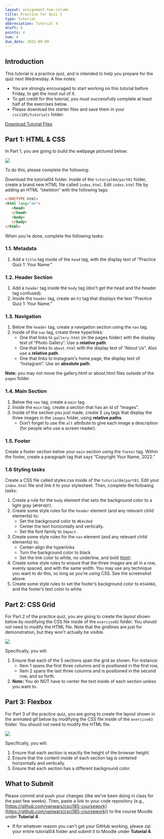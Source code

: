 ```yaml
---
layout: assignment-two-column
title: Practice for Quiz 1
type: tutorial
abbreviation: Tutorial 4
draft: 0
points: 4
num: 4
due_date: 2022-09-09
---
```


<style>
    img {
        max-width: 70%;
    }
</style>

## Introduction
This tutorial is a practice quiz, and is intended to help you prepare for the quiz next Wednesday. A few notes:
* You are strongly encouraged to start working on this tutorial before Friday, to get the most out of it.
* To get credit for this tutorial, you must successfully complete at least half of the exercises below.
* Please download the starter files and save them in your `csci185/tutorials` folder:

<a href="/fall2022/course-files/tutorials/tutorial04.zip" class="nu-button">Download Tutorial Files <i class="fas fa-download"></i></a>

## Part 1: HTML & CSS
In Part 1, you are going to build the webpage pictured below:

<img src="/fall2022/assets/images/tutorials/tutorial04/exercise01.png" />

To do this, please complete the following:

Download the tutorial04 folder. Inside of the `tutorial04/part01` folder, create a brand new HTML file called `index.html`. Edit `index.html` file by adding an HTML “skeleton” with the following tags:

```html
<!DOCTYPE html>
<html lang="en">
   <head>
   </head>
   <body>
   </body>
</html>
```
When you're done, complete the following tasks:

### 1.1. Metadata
1. Add a `title` tag inside of the `head` tag, with the display text of "Practice Quiz 1: Your Name."

### 1.2. Header Section
1. Add a `header` tag inside the `body` tag (don’t get the head and the header tag confused). 
1. Inside the `header` tag, create an `h1` tag that displays the text "Practice Quiz 1: Your Name."

### 1.3. Navigation
1. Below the `header` tag, create a navigation section using the `nav` tag. 
1. Inside of the `nav` tag, create three hyperlinks:
    * One that links to `gallery.html` (in the pages folder) with the display text of “Photo Gallery”. Use a **relative path**.
    * One that links to `about.html` with the display text of “About Us”. Also use a **relative path**.
    * One that links to Instagram's home page, the display text of “Instagram”. Use an **absolute path**.

**Note:** you may not move the gallery.html or about.html files outside of the `pages` folder. 

### 1.4. Main Section
1. Below the `nav` tag, create a `main` tag. 
1. Inside the `main` tag, create a section that has an id of “images”.
1. Inside of the section you just made, create 3 `img` tags that display the three images in the `images` folder, using **relative paths**. 
    * Don’t forget to use the `alt` attribute to give each image a description (for people who use a screen reader).

### 1.5. Footer
Create a footer section below your `main` section using the `footer` tag. Within the footer, create a paragraph tag that says “Copyright Your Name, 2022.”


### 1.6 Styling tasks
Create a CSS file called styles.css inside of the `tutorial04/part01`. Edit your `index.html` file and link it to your stylesheet. Then, complete the following tasks:

1. Create a rule for the `body` element that sets the background color to a light gray (`#F0F4EF`).
1. Create some style rules for the `header` element (and any relevant child elements) to:
    * Set the background color to `#b4cded`
    * Center the text horizontally and vertically.
    * Set the font family to `Impact`.
1. Create some style rules for the `nav` element (and any relevant child elements) to:
    * Center-align the hyperlinks
    * Turn the background color to black
    * Set the link color to white, no underline, and bold ([hint](https://www.w3schools.com/css/css_link.asp)).
1. Create some style rules to ensure that the three images are all in a row, evenly spaced, and with the same width. You may use any technique you want to do this, so long as you’re using CSS. See the screenshot above.
1. Create some style rules to set the footer’s background color to `#344966`, and the footer’s text color to white.


## Part 2: CSS Grid
For Part 2 of the practice quiz, you are going to create the layout shown below by modifying the CSS file inside of the `exercise02` folder. You should not need to modify the HTML file. Note that the gridlines are just for demonstration, but they won't actually be visible.

<img src="/fall2022/assets/images/tutorials/tutorial04/exercise02b.png" />

Specifically, you will:
1. Ensure that each of the 5 sections span the grid as shown. For instance:
    * Item 1 spans the first three columns and is positioned in the first row,
    * Item 2 spans the last three columns and is positioned in the second row, and so forth.
1. **Note:** You do NOT have to center the text inside of each section unless you want to.

## Part 3: Flexbox
For Part 3 of the practice quiz, you are going to create the layout shown in the animated gif below by modifying the CSS file inside of the `exercise03` folder. You should not need to modify the HTML file.

<img src="/fall2022/assets/images/tutorials/tutorial04/exercise03.gif" />

Specifically, you will:
1. Ensure that each section is exactly the height of the browser height.
1. Ensure that the content inside of each section tag is centered horizontally and vertically.
1. Ensure that each section has a different background color. 

## What to Submit
Please commit and push your changes (like we've been doing in class for the past few weeks). Then, paste a link to your code repository (e.g., [https://github.com/vanwars/csci185-coursework](https://github.com/vanwars/csci185-coursework)) to the course Moodle under **Tutorial 4**.

* If for whatever reason you can't get your GitHub working, please zip your entire tutorial04 folder and submit it to Moodle under **Tutorial 4**.
